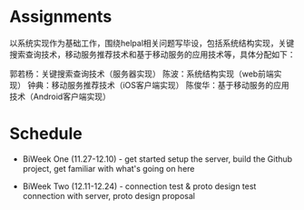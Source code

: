 # Assignments

以系统实现作为基础工作，围绕helpal相关问题写毕设，包括系统结构实现，关键搜索查询技术，移动服务推荐技术和基于移动服务的应用技术等，具体分配如下：

郭若杨：关键搜索查询技术（服务器实现）
陈波：系统结构实现（web前端实现）
钟典：移动服务推荐技术（iOS客户端实现）
陈俊华：基于移动服务的应用技术（Android客户端实现）

# Schedule

* BiWeek One (11.27-12.10) - get started
setup the server, build the Github project, get familiar with what's going on here

* BiWeek Two (12.11-12.24) - connection test & proto design
test connection with server, proto design proposal
